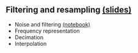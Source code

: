 ## **Filtering and resampling** [(slides)](/pages/c_02b_filtering_and_resampling/class_slides.html)

- Noise and filtering [(notebook)](/pages/c_02b_filtering_and_resampling/noise_and_filtering_nb/)
- Frequency representation
- Decimation
- Interpolation 

